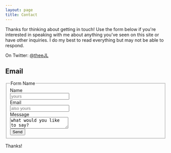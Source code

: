 ```yaml
---
layout: page
title: Contact
---
```


Thanks for thinking about getting in touch! Use the form below if you're interested in speaking with me about anything you've seen on this site or have other inquiries. I do my best to read everything but may not be able to respond.

On Twitter: <a href="http://twitter.com/theejl">@theeJL</a>

## Email

<form class="form-horizontal" accept-charset="UTF-8" action="https://formkeep.com/f/4cf798849cd2" method="POST">
<input type="hidden" name="utf8" value="✓">
<fieldset>

<!-- Form Name -->
<legend>Form Name</legend>

<!-- Text input-->
<div class="form-group">
  <label class="col-md-4 control-label" for="name">Name</label>  
  <div class="col-md-4">
  <input id="name" name="name" type="text" placeholder="yours" class="form-control input-md" required="">

  </div>
</div>

<!-- Text input-->
<div class="form-group">
  <label class="col-md-4 control-label" for="email">Email</label>  
  <div class="col-md-4">
  <input id="email" name="email" type="text" placeholder="also yours" class="form-control input-md" required="">

  </div>
</div>

<!-- Textarea -->
<div class="form-group">
  <label class="col-md-4 control-label" for="message">Message</label>
  <div class="col-md-4">                     
    <textarea class="form-control" id="message" name="message">what would you like to say?</textarea>
  </div>
</div>

<!-- Button -->
<div class="form-group">
  <label class="col-md-4 control-label" for="submit"></label>
  <div class="col-md-4">
    <button id="submit" name="submit" class="btn btn-success">Send</button>
  </div>
</div>

</fieldset>
</form>


Thanks!
